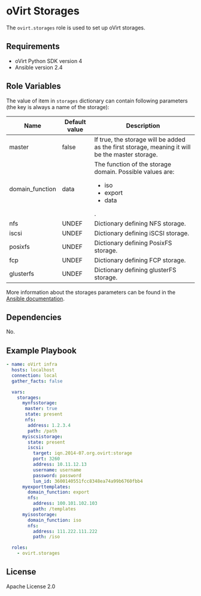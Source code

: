 oVirt Storages
==============

The `ovirt.storages` role is used to set up oVirt storages.

Requirements
------------

 * oVirt Python SDK version 4
 * Ansible version 2.4

Role Variables
--------------

The value of item in `storages` dictionary can contain following parameters (the key is always a name of the storage):

| Name            | Default value  | Description                           |
|-----------------|----------------|---------------------------------------|
| master          | false          | If true, the storage will be added as the first storage, meaning it will be the master storage. |
| domain_function | data           | The function of the storage domain. Possible values are: <ul><li>iso</li><li>export</li><li>data</li></ul>. |
| nfs             | UNDEF          | Dictionary defining NFS storage. |
| iscsi           | UNDEF          | Dictionary defining iSCSI storage. |
| posixfs         | UNDEF          | Dictionary defining PosixFS storage. |
| fcp             | UNDEF          | Dictionary defining FCP storage. |
| glusterfs       | UNDEF          | Dictionary defining glusterFS storage. |

More information about the storages parameters can be found in the [Ansible documentation](http://docs.ansible.com/ansible/ovirt_storage_domains_module.html).


Dependencies
------------

No.

Example Playbook
----------------

```yaml
- name: oVirt infra
  hosts: localhost
  connection: local
  gather_facts: false

  vars:
    storages:
      mynfsstorage:
       master: true
       state: present
       nfs:
        address: 1.2.3.4
        path: /path
      myiscsistorage:
        state: present
        iscsi:
          target: iqn.2014-07.org.ovirt:storage
          port: 3260
          address: 10.11.12.13
          username: username
          password: password
          lun_id: 3600140551fcc8348ea74a99b6760fbb4
      myexporttemplates:
        domain_function: export
        nfs:
          address: 100.101.102.103
          path: /templates
      myisostorage:
        domain_function: iso
        nfs:
          address: 111.222.111.222
          path: /iso

  roles:
    - ovirt.storages
```

License
-------

Apache License 2.0
